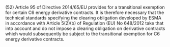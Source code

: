 (52) Article 95 of Directive 2014/65/EU provides for a transitional exemption for certain C6 energy derivative contracts. It is therefore necessary that the technical standards specifying the clearing obligation developed by ESMA in accordance with Article 5(2)(b) of Regulation (EU) No 648/2012 take that into account and do not impose a clearing obligation on derivative contracts which would subsequently be subject to the transitional exemption for C6 energy derivative contracts.